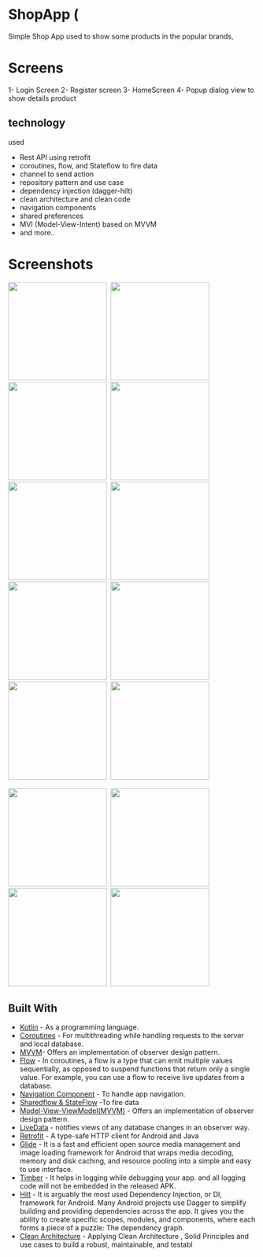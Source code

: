 # ShopApp (
Simple Shop App used to show some products in the popular brands,

# Screens
1- Login Screen
2- Register screen 
3- HomeScreen
4- Popup dialog view to show details product
  

## technology 
used 
- Rest API using retrofit
- coroutines, flow, and Stateflow to fire data
- channel to send action
- repository pattern and use case
- dependency injection (dagger-hilt)
- clean architecture and clean code
- navigation components
- shared preferences 
- MVI (Model-View-Intent) based on MVVM
- and more..


 # Screenshots

<img src="https://user-images.githubusercontent.com/62269304/205658412-4c39906a-3d79-4ee5-9db4-d6129eeb9a1f.jpg" width="200">&nbsp;
<img src="https://user-images.githubusercontent.com/62269304/205659205-b6f39b76-6eda-4ded-bf32-5d14e06ec7a4.jpg" width="200">&nbsp;
<img src="https://user-images.githubusercontent.com/62269304/205659307-bfa9a29a-1bb6-48a3-b79f-f6f7950d8b82.jpg" width="200">&nbsp;
<img src="https://user-images.githubusercontent.com/62269304/205659325-7893143e-a906-41a2-99e3-53d93d7b5f2b.jpg" width="200">&nbsp;
<img src="https://user-images.githubusercontent.com/62269304/205659337-79d4a18a-8396-4168-8167-0bd05b407d4f.jpg" width="200">&nbsp;
<img src="https://user-images.githubusercontent.com/62269304/205659353-c450fab3-f752-401c-9e41-c77bf714635d.jpg" width="200">&nbsp;
<img src="https://user-images.githubusercontent.com/62269304/205659377-ed72afa3-f3b1-43b2-bc6e-dc2ec94a803e.jpg" width="200">&nbsp;
<img src="https://user-images.githubusercontent.com/62269304/205659386-859a2dd3-6361-4d79-b2d1-4577d03bdb91.jpg" width="200">&nbsp;
<img src="https://user-images.githubusercontent.com/62269304/205659399-77851a3f-209a-43eb-be7f-104716030cf8.jpg" width="200">&nbsp;
<img src="https://user-images.githubusercontent.com/62269304/205659415-26649689-6051-45a4-b2f1-63b897ef92b0.jpg" width="200">&nbsp;

<img src="https://user-images.githubusercontent.com/62269304/205659426-d3e05279-89dd-4203-803a-9b22f1dd292d.jpg" width="200">&nbsp;
<img src="https://user-images.githubusercontent.com/62269304/205659448-77613161-16c9-4d78-9f8a-16fa432dec41.jpg" width="200">&nbsp;
<img src="https://user-images.githubusercontent.com/62269304/205659463-8b3f2ef3-0706-464d-b99a-9ddd896b661b.jpg" width="200">&nbsp;
<img src="https://user-images.githubusercontent.com/62269304/205659486-d03b381c-32d7-4848-8ca7-8ffc15a3d4a1.jpg" width="200">&nbsp;

## Built With

* [Kotlin](https://kotlinlang.org) - As a programming language.
* [Coroutines](https://developer.android.com/kotlin/coroutines) - For multithreading while handling requests to the server and local database.
* [MVVM](https://developer.android.com/topic/architecture?gclid=Cj0KCQiAyracBhDoARIsACGFcS6DRtWKToHrJc19V3cl3BFPPRMOF9f-_EeDO99dpczWyZoWVIWz0cwaAibJEALw_wcB&gclsrc=aw.ds)- Offers an implementation of observer design pattern.
* [Flow](https://developer.android.com/kotlin/flow) - In coroutines, a flow is a type that can emit multiple values sequentially, as opposed to suspend functions that return only a single value. For example, you can use a flow to receive live updates from a database.
* [Navigation Component](https://developer.android.com/guide/navigation/navigation-getting-started) - To handle app navigation.
* [Sharedflow & StateFlow](https://developer.android.com/kotlin/flow/stateflow-and-sharedflow) -To fire data
* [Model-View-ViewModel(MVVM)](https://developer.android.com/topic/architecture) - Offers an implementation of observer design pattern.
* [LiveData](https://developer.android.com/topic/libraries/architecture/livedata) - notifies views of any database changes in an observer way.
* [Retrofit](https://square.github.io/retrofit/) - A type-safe HTTP client for Android and Java
* [Glide](https://github.com/bumptech/glide) - It is a fast and efficient open source media management and image loading framework for Android that wraps media decoding, memory and disk caching, and resource pooling into a simple and easy to use interface.
* [Timber](https://github.com/JakeWharton/timber) - It helps in logging while debugging your app. and all logging code will not be embedded in the released APK.
* [Hilt](https://developer.android.com/training/dependency-injection/hilt-android) - It is arguably the most used Dependency Injection, or DI, framework for Android. Many Android projects use Dagger to simplify building and providing dependencies across the app. It gives you the ability to create specific scopes, modules, and components, where each forms a piece of a puzzle: The dependency graph.
* [Clean Architecture](https://www.raywenderlich.com/3595916-clean-architecture-tutorial-for-android-getting-started) - Applying Clean Architecture , Solid Principles and use cases  to build a robust, maintainable, and testabl

